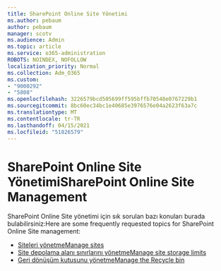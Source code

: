 ```yaml
---
title: SharePoint Online Site Yönetimi
ms.author: pebaum
author: pebaum
manager: scotv
ms.audience: Admin
ms.topic: article
ms.service: o365-administration
ROBOTS: NOINDEX, NOFOLLOW
localization_priority: Normal
ms.collection: Adm_O365
ms.custom:
- "9000292"
- "5808"
ms.openlocfilehash: 3226579bcd505699ff595bffb70548e0767229b1
ms.sourcegitcommit: 8bc60ec34bc1e40685e3976576e04a2623f63a7c
ms.translationtype: MT
ms.contentlocale: tr-TR
ms.lasthandoff: 04/15/2021
ms.locfileid: "51826579"
---
```

# <a name="sharepoint-online-site-management"></a><span data-ttu-id="cb560-102">SharePoint Online Site Yönetimi</span><span class="sxs-lookup"><span data-stu-id="cb560-102">SharePoint Online Site Management</span></span>

<span data-ttu-id="cb560-103">SharePoint Online Site yönetimi için sık sorulan bazı konuları burada bulabilirsiniz:</span><span class="sxs-lookup"><span data-stu-id="cb560-103">Here are some frequently requested topics for SharePoint Online Site management:</span></span>

- [<span data-ttu-id="cb560-104">Siteleri yönetme</span><span class="sxs-lookup"><span data-stu-id="cb560-104">Manage sites</span></span>](https://docs.microsoft.com/sharepoint/manage-sites-in-new-admin-center)
- [<span data-ttu-id="cb560-105">Site depolama alanı sınırlarını yönetme</span><span class="sxs-lookup"><span data-stu-id="cb560-105">Manage site storage limits</span></span>](https://docs.microsoft.com/sharepoint/manage-site-collection-storage-limits)
- [<span data-ttu-id="cb560-106">Geri dönüşüm kutusunu yönetme</span><span class="sxs-lookup"><span data-stu-id="cb560-106">Manage the Recycle bin</span></span>](https://support.microsoft.com/office/8a6c2198-910e-42dc-9a9c-bc5bc4f327da)